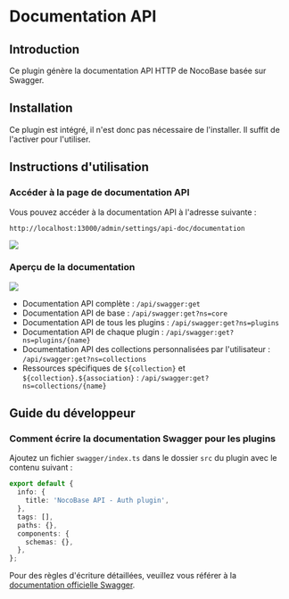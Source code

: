 # Documentation API

<PluginInfo name="api-doc"></PluginInfo>

## Introduction

Ce plugin génère la documentation API HTTP de NocoBase basée sur Swagger.

## Installation

Ce plugin est intégré, il n'est donc pas nécessaire de l'installer. Il suffit de l'activer pour l'utiliser.

## Instructions d'utilisation

### Accéder à la page de documentation API

Vous pouvez accéder à la documentation API à l'adresse suivante :
```
http://localhost:13000/admin/settings/api-doc/documentation
```

![](https://static-docs.nocobase.com/8db51cf50e3c666aba5a850a0fb664a0.png)

### Aperçu de la documentation

![](https://static-docs.nocobase.com/5bb4d3e5bba6c6fdfcd830592e72385b.png)

- Documentation API complète : `/api/swagger:get`
- Documentation API de base : `/api/swagger:get?ns=core`
- Documentation API de tous les plugins : `/api/swagger:get?ns=plugins`
- Documentation API de chaque plugin : `/api/swagger:get?ns=plugins/{name}`
- Documentation API des collections personnalisées par l'utilisateur : `/api/swagger:get?ns=collections`
- Ressources spécifiques de `${collection}` et `${collection}.${association}` : `/api/swagger:get?ns=collections/{name}`

## Guide du développeur

### Comment écrire la documentation Swagger pour les plugins

Ajoutez un fichier `swagger/index.ts` dans le dossier `src` du plugin avec le contenu suivant :

```typescript
export default {
  info: {
    title: 'NocoBase API - Auth plugin',
  },
  tags: [],
  paths: {},
  components: {
    schemas: {},
  },
};
```

Pour des règles d'écriture détaillées, veuillez vous référer à la [documentation officielle Swagger](https://swagger.io/docs/specification/about/).
